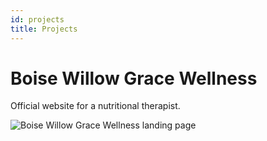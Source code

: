 ```yaml
---
id: projects
title: Projects
---
```


# Boise Willow Grace Wellness 

Official website for a nutritional therapist.

![Boise Willow Grace Wellness landing page](./assets/Screen%2520Shot%25202020-10-02%2520at%252012.15.51%2520PM.png)
